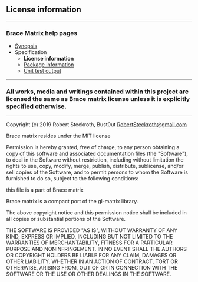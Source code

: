 ## License information

---
### Brace Matrix help pages
* [Synopsis](https://github.com/restarian/brace_matrix/blob/master/docs/synopsis.md)
* Specification
  * **License information**
  * [Package information](https://github.com/restarian/brace_matrix/blob/master/docs/specification/package_information.md)
  * [Unit test output](https://github.com/restarian/brace_matrix/blob/master/docs/specification/unit_test_output.md)

---

### All works, media and writings contained within this project are licensed the same as Brace matrix license unless it is explicitly specified otherwise.

---

Copyright (c) 2019 Robert Steckroth, Bust0ut [<RobertSteckroth@gmail.com>](mailto:RobertSteckroth@gmail.com)

Brace matrix resides under the MIT license

Permission is hereby granted, free of charge, to any person obtaining a copy
of this software and associated documentation files (the "Software"), to deal
in the Software without restriction, including without limitation the rights
to use, copy, modify, merge, publish, distribute, sublicense, and/or sell
copies of the Software, and to permit persons to whom the Software is
furnished to do so, subject to the following conditions:

  this file is a part of Brace matrix 

  Brace matrix is a compact port of the gl-matrix library. 

The above copyright notice and this permission notice shall be included in all
copies or substantial portions of the Software.

THE SOFTWARE IS PROVIDED "AS IS", WITHOUT WARRANTY OF ANY KIND, EXPRESS OR
IMPLIED, INCLUDING BUT NOT LIMITED TO THE WARRANTIES OF MERCHANTABILITY,
FITNESS FOR A PARTICULAR PURPOSE AND NONINFRINGEMENT. IN NO EVENT SHALL THE
AUTHORS OR COPYRIGHT HOLDERS BE LIABLE FOR ANY CLAIM, DAMAGES OR OTHER
LIABILITY, WHETHER IN AN ACTION OF CONTRACT, TORT OR OTHERWISE, ARISING FROM,
OUT OF OR IN CONNECTION WITH THE SOFTWARE OR THE USE OR OTHER DEALINGS IN THE
SOFTWARE.


